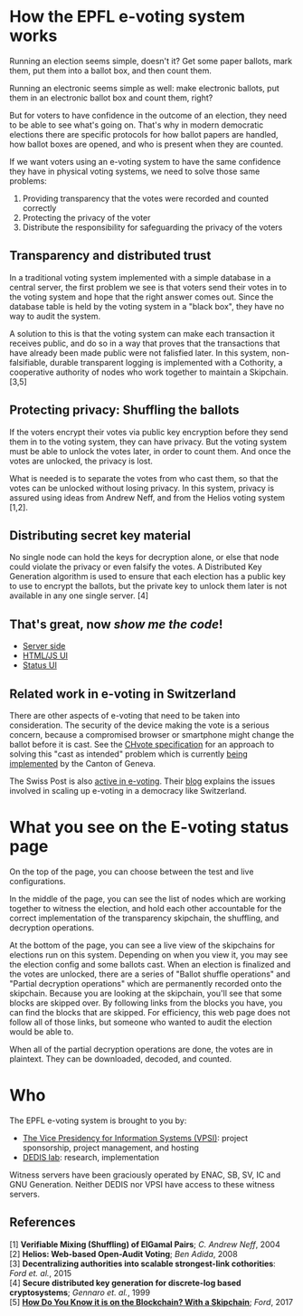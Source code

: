 # How the EPFL e-voting system works

Running an election seems simple, doesn't it? Get some paper ballots, mark them, put them into a ballot box, and then count them.

Running an electronic seems simple as well: make electronic ballots, put them in an electronic ballot box and count them, right?

But for voters to have confidence in the outcome of an election, they need to be able to see what's going on. That's why in modern democratic elections there are specific protocols for how ballot papers are handled, how ballot boxes are opened, and who is present when they are counted.

If we want voters using an e-voting system to have the same confidence they have in physical voting systems, we need to solve those same problems:
1. Providing transparency that the votes were recorded and counted correctly
1. Protecting the privacy of the voter
1. Distribute the responsibility for safeguarding the privacy of the voters

## Transparency and distributed trust

In a traditional voting system implemented with a simple database in a central server, the first problem we see is that voters send their votes in to the voting system and hope that the right answer comes out. Since the database table is held by the voting system in a "black box", they have no way to audit the system.

A solution to this is that the voting system can make each transaction it receives public, and do so in a way that proves that the transactions that have already been made public were not falisfied later. In this system, non-falsifiable, durable transparent logging is implemented with a Cothority, a cooperative authority of nodes who work together to maintain a Skipchain. [3,5]

## Protecting privacy: Shuffling the ballots

If the voters encrypt their votes via public key encryption before they send them in to the voting system, they can have privacy. But the voting system must be able to unlock the votes later, in order to count them. And once the votes are unlocked, the privacy is lost.

What is needed is to separate the votes from who cast them, so that the votes can be unlocked without losing privacy. In this system, privacy is assured using ideas from Andrew Neff, and from the Helios voting system [1,2].

## Distributing secret key material

No single node can hold the keys for decryption alone, or else that node could violate the privacy or even falsify the votes. A Distributed Key Generation algorithm is used to ensure that each election has a public key to use to encrypt the ballots, but the private key to unlock them later is not available in any one single server. [4]

## That's great, now _show me the code_!

- [Server side](https://github.com/dedis/cothority/tree/evoting/evoting)
- [HTML/JS UI](https://github.com/dedis/epfl-evoting/tree/master/evoting/frontend)
- [Status UI](https://github.com/dedis/student_17_cothority-web/tree/evoting)

## Related work in e-voting in Switzerland

There are other aspects of e-voting that need to be taken into consideration. The security of the device making the vote is a serious concern, because a compromised browser or smartphone might change the ballot before it is cast. See the [CHvote specification](https://chvote.virvum.ch/about) for an approach to solving this "cast as intended" problem which is currently [being implemented](https://www.ge.ch/dossier/chvote-plateforme-vote-electronique-du-canton-geneve) by the Canton of Geneva.

The Swiss Post is also [active in e-voting](https://www.post.ch/en/business/a-z-of-subjects/industry-solutions/swiss-post-e-voting). Their [blog](https://blog.evoting.ch/en) explains the issues involved in scaling up e-voting in a democracy like Switzerland.

# What you see on the E-voting status page

On the top of the page, you can choose between the test and live configurations.

In the middle of the page, you can see the list of nodes which are working together to witness the election, and hold each other accountable for the correct implementation of the transparency skipchain, the shuffling, and decryption operations.

At the bottom of the page, you can see a live view of the skipchains for elections run on this system. Depending on when you view it, you may see the election config and some ballots cast. When an election is finalized and the votes are unlocked, there are a series of "Ballot shuffle operations" and "Partial decryption operations" which are permanently recorded onto the skipchain. Because you are looking at the skipchain, you'll see that some blocks are skipped over. By following links from the blocks you have, you can find the blocks that are skipped. For efficiency, this web page does not follow all of those links, but someone who wanted to audit the election would be able to.

When all of the partial decryption operations are done, the votes are in plaintext. They can be downloaded, decoded, and counted.

# Who

The EPFL e-voting system is brought to you by:
* [The Vice Presidency for Information Systems (VPSI)](https://direction.epfl.ch/VPSI): project sponsorship, project management, and hosting
* [DEDIS lab](http://dedis.epfl.ch): research, implementation

Witness servers have been graciously operated by ENAC, SB, SV, IC and GNU Generation. Neither DEDIS nor VPSI have access to these witness servers.

## References
[1] **Verifiable Mixing (Shuffling) of ElGamal Pairs**; *C. Andrew Neff*, 2004\
[2] **Helios: Web-based Open-Audit Voting**; *Ben Adida*, 2008\
[3] **Decentralizing authorities into scalable strongest-link cothorities**: *Ford et. al.*, 2015\
[4] **Secure distributed key generation for discrete-log based cryptosystems**; *Gennaro et. al.*, 1999\
[5] **[How Do You Know it is on the Blockchain? With a Skipchain](https://bford.github.io/2017/08/01/skipchain/)**; *Ford*, 2017
